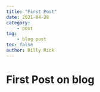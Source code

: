 ```yaml
---
title: "First Post"
date: 2021-04-28
category:
    - post
tag:
    - blog post
toc: false
author: Billy Rick
---
```


# First Post on blog